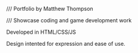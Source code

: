 /// Portfolio by Matthew Thompson

/// Showcase coding and game development work

Developed in HTML/CSS/JS

Design intented for expression and ease of use.
